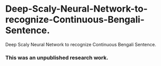 # Deep-Scaly-Neural-Network-to-recognize-Continuous-Bengali-Sentence.
Deep Scaly Neural Network to recognize Continuous Bengali Sentence.

### This was an unpublished research work.
